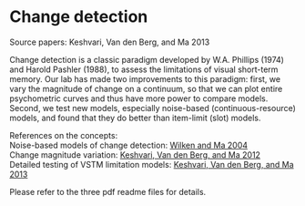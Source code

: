 # Change detection
Source papers: Keshvari, Van den Berg, and Ma 2013

Change detection is a classic paradigm developed by W.A. Phillips (1974) and Harold Pashler (1988), to assess the limitations of visual short-term memory. Our lab has made two improvements to this paradigm: first, we vary the magnitude of change on a continuum, so that we can plot entire psychometric curves and thus have more power to compare models. Second, we test new models, especially noise-based (continuous-resource) models, and found that they do better than item-limit (slot) models.

References on the concepts:</br>
Noise-based models of change detection: [Wilken and Ma 2004](https://jov.arvojournals.org/article.aspx?articleid=2192647)</br>
Change magnitude variation: [Keshvari, Van den Berg, and Ma 2012](https://journals.plos.org/plosone/article?id=10.1371/journal.pone.0040216)</br>
Detailed testing of VSTM limitation models: [Keshvari, Van den Berg, and Ma 2013](https://journals.plos.org/ploscompbiol/article?id=10.1371/journal.pcbi.1002927)<br/>

Please refer to the three pdf readme files for details.
